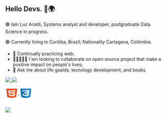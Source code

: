 ## Hello Devs. 👋🌍
🟣 Iam Luz Araldi, Systems analyst and developer, postgraduate Data Science in progress.

🟣 Currently living in Curitiba, Brazil; 
Nationality Cartagena, Colômbia.


- 🔭 Continually practicing web;
- 🧑🏾‍🤝‍🧑🏿 I`am looking to collaborate on open-source project that make a positive impact on people's lives;
- 💬 Ask me about life goalds, tecnology development, and books.

<div>
  <a href="https://github.com/luzgiomar">
  <img height="180em" src="https://github-readme-stats.vercel.app/api?username=luzgiomar&show_icons=true&theme=dracula&include_all_commits=true&count_private=true"/>
  <img height="180em" src="https://github-readme-stats.vercel.app/api/top-langs/?username=luzgiomar&layout=compact&langs_count=7&theme=dracula"/>
</div> 

<div style="display: inline_block"><br>

  <div>

  <img align="center" alt="Luz-HTML" height="30" width="40" src="https://raw.githubusercontent.com/devicons/devicon/master/icons/html5/html5-original.svg">
  <img align="center" alt="Luz-CSS" height="30" width="40" src="https://raw.githubusercontent.com/devicons/devicon/master/icons/css3/css3-original.svg">

          
 </div>

 ##
 
 <div>
  <a href = "mailto:coachingluz@gmail.com"><img src="https://img.shields.io/badge/-Gmail-%23333?style=for-the-badge&logo=gmail&logoColor=white" target="_blank"></a>
 
 </div>
